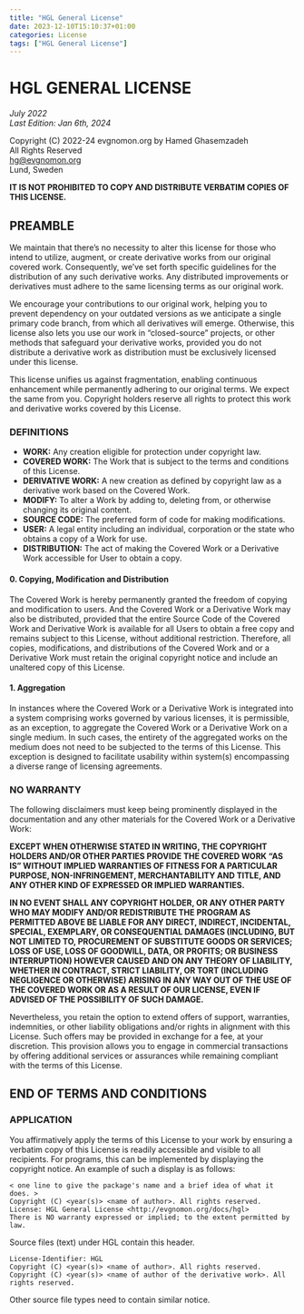 ```yaml
---
title: "HGL General License"
date: 2023-12-10T15:10:37+01:00
categories: License
tags: ["HGL General License"]
---
```


# HGL GENERAL LICENSE
_July 2022  
Last Edition: Jan 6th, 2024_

Copyright (C) 2022-24 evgnomon.org by Hamed Ghasemzadeh  
All Rights Reserved  
hg@evgnomon.org  
Lund, Sweden

**IT IS NOT PROHIBITED TO COPY AND DISTRIBUTE VERBATIM COPIES OF THIS
LICENSE.**

## PREAMBLE
We maintain that there’s no necessity to alter this license for those who
intend to utilize, augment, or create derivative works from our original
covered work. Consequently, we’ve set forth specific guidelines for the
distribution of any such derivative works. Any distributed improvements or
derivatives must adhere to the same licensing terms as our original work.

We encourage your contributions to our original work, helping you to prevent
dependency on your outdated versions as we anticipate a single primary code
branch, from which all derivatives will emerge. Otherwise, this license also
lets you use our work in “closed-source” projects, or other methods that
safeguard your derivative works, provided you do not distribute a derivative
work as distribution must be exclusively licensed under this license.

This license unifies us against fragmentation, enabling continuous enhancement
while permanently adhering to our original terms. We expect the same from you.
Copyright holders reserve all rights to protect this work and derivative works
covered by this License.

### DEFINITIONS
- **WORK:** Any creation eligible for protection under copyright law.
- **COVERED WORK:** The Work that is subject to the terms and conditions of
  this License.
- **DERIVATIVE WORK:** A new creation as defined by copyright law as a
  derivative work based on the Covered Work.
- **MODIFY:** To alter a Work by adding to, deleting from, or otherwise
  changing its original content.
- **SOURCE CODE:** The preferred form of code for making modifications.
- **USER:** A legal entity including an individual, corporation or the state
  who obtains a copy of a Work for use.
- **DISTRIBUTION:** The act of making the Covered Work or a Derivative Work
  accessible for User to obtain a copy.

#### 0. Copying, Modification and Distribution
The Covered Work is hereby permanently granted the freedom of copying and
modification to users. And the Covered Work or a Derivative Work may also be
distributed, provided that the entire Source Code of the Covered Work and
Derivative Work is available for all Users to obtain a free copy and remains
subject to this License, without additional restriction. Therefore, all copies,
modifications, and distributions of the Covered Work and or a Derivative Work
must retain the original copyright notice and include an unaltered copy of this
License.


#### 1. Aggregation
In instances where the Covered Work or a Derivative Work is integrated into a
system comprising works governed by various licenses, it is permissible, as an
exception, to aggregate the Covered Work or a Derivative Work on a single
medium. In such cases, the entirety of the aggregated works on the medium does
not need to be subjected to the terms of this License. This exception is
designed to facilitate usability within system(s) encompassing a diverse range
of licensing agreements.

### NO WARRANTY
The following disclaimers must keep being prominently displayed in the
documentation and any other materials for the Covered Work or a Derivative
Work:

**EXCEPT WHEN OTHERWISE STATED IN WRITING, THE COPYRIGHT HOLDERS AND/OR OTHER
PARTIES PROVIDE THE COVERED WORK “AS IS” WITHOUT IMPLIED WARRANTIES OF FITNESS
FOR A PARTICULAR PURPOSE, NON-INFRINGEMENT, MERCHANTABILITY AND TITLE, AND ANY
OTHER KIND OF EXPRESSED OR IMPLIED WARRANTIES.**

**IN NO EVENT SHALL ANY COPYRIGHT HOLDER, OR ANY OTHER PARTY WHO MAY MODIFY
AND/OR REDISTRIBUTE THE PROGRAM AS PERMITTED ABOVE BE LIABLE FOR ANY DIRECT,
INDIRECT, INCIDENTAL, SPECIAL, EXEMPLARY, OR CONSEQUENTIAL DAMAGES (INCLUDING,
BUT NOT LIMITED TO, PROCUREMENT OF SUBSTITUTE GOODS OR SERVICES; LOSS OF USE,
LOSS OF GOODWILL, DATA, OR PROFITS; OR BUSINESS INTERRUPTION) HOWEVER CAUSED
AND ON ANY THEORY OF LIABILITY, WHETHER IN CONTRACT, STRICT LIABILITY, OR TORT
(INCLUDING NEGLIGENCE OR OTHERWISE) ARISING IN ANY WAY OUT OF THE USE OF THE
COVERED WORK OR AS A RESULT OF OUR LICENSE, EVEN IF ADVISED OF THE POSSIBILITY
OF SUCH DAMAGE.**

Nevertheless, you retain the option to extend offers of support, warranties,
indemnities, or other liability obligations and/or rights in alignment with
this License. Such offers may be provided in exchange for a fee, at your
discretion. This provision allows you to engage in commercial transactions by
offering additional services or assurances while remaining compliant with the
terms of this License.

## END OF TERMS AND CONDITIONS

### APPLICATION

You affirmatively apply the terms of this License to your work by ensuring a
verbatim copy of this License is readily accessible and visible to all
recipients. For programs, this can be implemented by displaying the copyright
notice. An example of such a display is as follows:

```plaintext
< one line to give the package's name and a brief idea of what it does. >
Copyright (C) <year(s)> <name of author>. All rights reserved.  
License: HGL General License <http://evgnomon.org/docs/hgl>  
There is NO warranty expressed or implied; to the extent permitted by law.  
```

Source files (text) under HGL contain this header.
```plaintext
License-Identifier: HGL  
Copyright (C) <year(s)> <name of author>. All rights reserved.  
Copyright (C) <year(s)> <name of author of the derivative work>. All rights reserved.
```

Other source file types need to contain similar notice.
